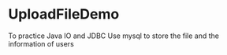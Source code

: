 # UploadFileDemo
To practice Java IO and JDBC
Use mysql to store the file and the information of users

